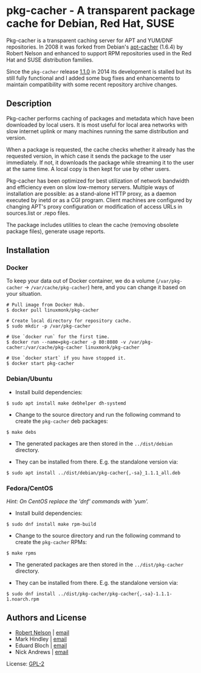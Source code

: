 # pkg-cacher - A transparent package cache for Debian, Red Hat, SUSE

Pkg-cacher is a transparent caching server for APT and YUM/DNF repositories. In 2008 it was forked from Debian's [apt-cacher](https://tracker.debian.org/pkg/apt-cacher) (1.6.4) by Robert Nelson and enhanced to support RPM repositories used in the Red Hat and SUSE distribution families.

Since the `pkg-cacher` release [1.1.0](https://github.com/open-sw/pkg-cacher/releases) in 2014 its development is stalled but its still fully functional and I added some bug fixes and enhancements to maintain compatibility with some recent repository archive changes.

## Description

Pkg-cacher performs caching of packages and metadata which have been downloaded by local users. It is most useful for local area networks with slow internet uplink or many machines running the same distribution and version.

When a package is requested, the cache checks whether it already has the requested version, in which case it sends the package to the user immediately. If not, it downloads the package while streaming it to the user at the same time. A local copy is then kept for use by other users.

Pkg-cacher has been optimized for best utilization of network bandwidth and efficiency even on slow low-memory servers. Multiple ways of installation are possible: as a stand-alone HTTP proxy, as a daemon executed by inetd or as a CGI program. Client machines are configured by changing APT's proxy configuration or modification of access URLs in sources.list or .repo files.

The package includes utilities to clean the cache (removing obsolete package files), generate usage reports.

## Installation

### Docker

To keep your data out of Docker container, we do a volume (`/var/pkg-cacher` -> `/var/cache/pkg-cacher`) here, and you can change it based on your situation.

```
# Pull image from Docker Hub.
$ docker pull linuxmonk/pkg-cacher

# Create local directory for repository cache.
$ sudo mkdir -p /var/pkg-cacher

# Use `docker run` for the first time.
$ docker run --name=pkg-cacher -p 80:8080 -v /var/pkg-cacher:/var/cache/pkg-cacher linuxmonk/pkg-cacher

# Use `docker start` if you have stopped it.
$ docker start pkg-cacher
```

### Debian/Ubuntu

* Install build dependencies:
```
$ sudo apt install make debhelper dh-systemd
```
* Change to the source directory and run the following command to create the `pkg-cacher` deb packages:
```
$ make debs
```
* The generated packages are then stored in the `../dist/debian` directory.

* They can be installed from there. E.g. the standalone version via:
```
$ sudo apt install ../dist/debian/pkg-cacher{,-sa}_1.1.1_all.deb
```

### Fedora/CentOS

_Hint: On CentOS replace the 'dnf' commands with 'yum'._

* Install build dependencies:
```
$ sudo dnf install make rpm-build
```

* Change to the source directory and run the following command to create the `pkg-cacher` RPMs:
```
$ make rpms
```
* The generated packages are then stored in the `../dist/pkg-cacher` directory.

* They can be installed from there. E.g. the standalone version via:
```
$ sudo dnf install ../dist/pkg-cacher/pkg-cacher{,-sa}-1.1.1-1.noarch.rpm
```

## Authors and License

- [Robert Nelson](https://github.com/Robert-Nelson) | [email](mailto:robertn@the-nelsons.org)
- Mark Hindley | [email](mailto:mark@hindley.org.uk)
- Eduard Bloch | [email](mailto:blade@debian.org)
- Nick Andrews | [email](mailto:nick@zeta.org.au)

License: [GPL-2](https://tldrlegal.com/license/gnu-general-public-license-v2)
